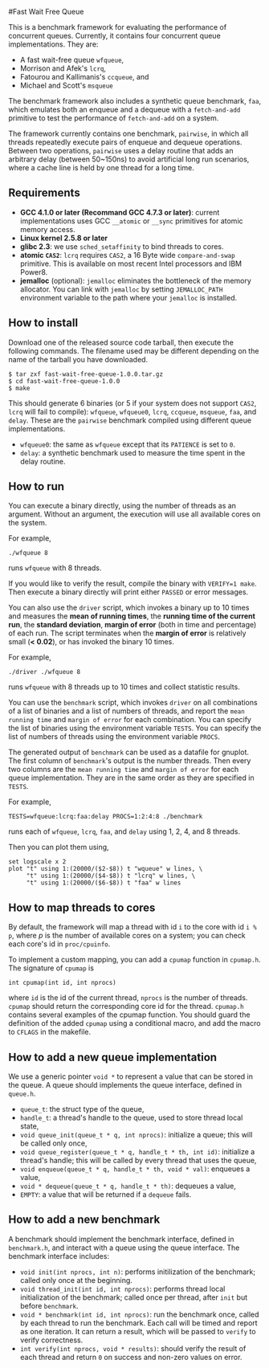 #Fast Wait Free Queue

This is a benchmark framework for evaluating the performance of
concurrent queues. Currently, it contains four concurrent queue
implementations. They are:

- A fast wait-free queue `wfqueue`,
- Morrison and Afek's `lcrq`,
- Fatourou and Kallimanis's `ccqueue`, and
- Michael and Scott's `msqueue`

The benchmark framework also includes a synthetic queue benchmark,
`faa`, which emulates both an enqueue and a dequeue with a
`fetch-and-add` primitive to test the performance of `fetch-and-add` on
a system.

The framework currently contains one benchmark, `pairwise`, in which all
threads repeatedly execute pairs of enqueue and dequeue operations.
Between two operations, `pairwise` uses a delay routine that adds an
arbitrary delay (between 50~150ns) to avoid artificial long run
scenarios, where a cache line is held by one thread for a long time.

## Requirements

- **GCC 4.1.0 or later (Recommand GCC 4.7.3 or later)**: current
  implementations uses GCC `__atomic` or `__sync` primitives for atomic
memory access.
- **Linux kernel 2.5.8 or later**
- **glibc 2.3**: we use `sched_setaffinity` to bind threads to cores.
- **atomic `CAS2`**: `lcrq` requires `CAS2`, a 16 Byte wide
  `compare-and-swap` primitive. This is available on most recent Intel
processors and IBM Power8.
- **jemalloc** (optional): `jemalloc` eliminates the bottleneck of the
  memory allocator. You can link with `jemalloc` by setting
`JEMALLOC_PATH` environment variable to the path where your `jemalloc`
is installed.

## How to install

Download one of the released source code tarball, then execute the
following commands. The filename used may be different depending on the
name of the tarball you have downloaded.
```
$ tar zxf fast-wait-free-queue-1.0.0.tar.gz
$ cd fast-wait-free-queue-1.0.0
$ make
```

This should generate 6 binaries (or 5 if your system does not support
`CAS2`, `lcrq` will fail to compile): `wfqueue`, `wfqueue0`, `lcrq`,
`ccqueue`, `msqueue`, `faa`, and `delay`. These are the `pairwise`
benchmark compiled using different queue implementations.
- `wfqueue0`: the same as `wfqueue` except that its `PATIENCE` is set to
  `0`.
- `delay`: a synthetic benchmark used to measure the time spent in the
  delay routine.

## How to run

You can execute a binary directly, using the number of threads as an
argument. Without an argument, the execution will use all available
cores on the system. 

For example,
```
./wfqueue 8
```
runs `wfqueue` with 8 threads.

If you would like to verify the result, compile the binary with
`VERIFY=1 make`. Then execute a binary directly will print either
`PASSED` or error messages.

You can also use the `driver` script, which invokes a binary up to 10
times and measures the **mean of running times**, the **running time of
the current run**, the **standard deviation**, **margin of error** (both
in time and percentage) of each run.
The script terminates when the **margin of error** is relatively small
(**< 0.02**), or has invoked the binary 10 times.

For example, 
```
./driver ./wfqueue 8
```
runs `wfqueue` with 8 threads up to 10 times and collect statistic
results.

You can use the `benchmark` script, which invokes `driver` on all
combinations of a list of binaries and a list of numbers of threads, and
report the `mean running time` and `margin of error` for each
combination. You can specify the list of binaries using the environment
variable `TESTS`. You can specify the list of numbers of threads using
the environment variable `PROCS`.

The generated output of `benchmark` can be used as a datafile for
gnuplot. The first column of `benchmark`'s output is the number threads.
Then every two columns are the `mean running time` and `margin of error`
for each queue implementation. They are in the same order as they are
specified in `TESTS`.

For example,
```
TESTS=wfqueue:lcrq:faa:delay PROCS=1:2:4:8 ./benchmark
```
runs each of `wfqueue`, `lcrq`, `faa`, and `delay` using 1, 2, 4, and 8
threads.

Then you can plot them using,
```
set logscale x 2
plot "t" using 1:(20000/($2-$8)) t "wqueue" w lines, \
     "t" using 1:(20000/($4-$8)) t "lcrq" w lines, \
     "t" using 1:(20000/($6-$8)) t "faa" w lines
```

## How to map threads to cores

By default, the framework will map a thread with id `i` to the core with
id `i % p`, where *p* is the number of available cores on a system; you
can check each core's id in `proc/cpuinfo`.

To implement a custom mapping, you can add a `cpumap` function in
`cpumap.h`. The signature of `cpumap` is
```
int cpumap(int id, int nprocs)
```
where `id` is the id of the current thread, `nprocs` is the number of
threads. `cpumap` should return the corresponding core id for the
thread. `cpumap.h` contains several examples of the cpumap function. You
should guard the definition of the added `cpumap` using a conditional
macro, and add the macro to `CFLAGS` in the makefile.

## How to add a new queue implementation

We use a generic pointer `void *` to represent a value that can be
stored in the queue.
A queue should implements the queue interface, defined in `queue.h`.

- `queue_t`: the struct type of the queue,
- `handle_t`: a thread's handle to the queue, used to store thread local
  state,
- `void queue_init(queue_t * q, int nprocs)`: initialize a queue; this
  will be called only once,
- `void queue_register(queue_t * q, handle_t * th, int id)`: initialize
  a thread's handle; this will be called by every thread that uses the
queue,
- `void enqueue(queue_t * q, handle_t * th, void * val)`: enqueues a
  value,
- `void * dequeue(queue_t * q, handle_t * th)`: dequeues a value,
- `EMPTY`: a value that will be returned if a `dequeue` fails.

## How to add a new benchmark

A benchmark should implement the benchmark interface, defined in
`benchmark.h`, and interact with a queue using the queue interface.
The benchmark interface includes:

- `void init(int nprocs, int n)`: performs initilization of the
  benchmark; called only once at the beginning.
- `void thread_init(int id, int nprocs)`: performs thread local
  initialization of the benchmark; called once per thread, after `init`
but before `benchmark`.
- `void * benchmark(int id, int nprocs)`: run the benchmark once, called
  by each thread to run the benchmark. Each call will be timed and
report as one iteration. It can return a result, which will be passed to
`verify` to verify correctness.
- `int verify(int nprocs, void * results)`: should verify the result of
  each thread and return `0` on success and non-zero values on error.

